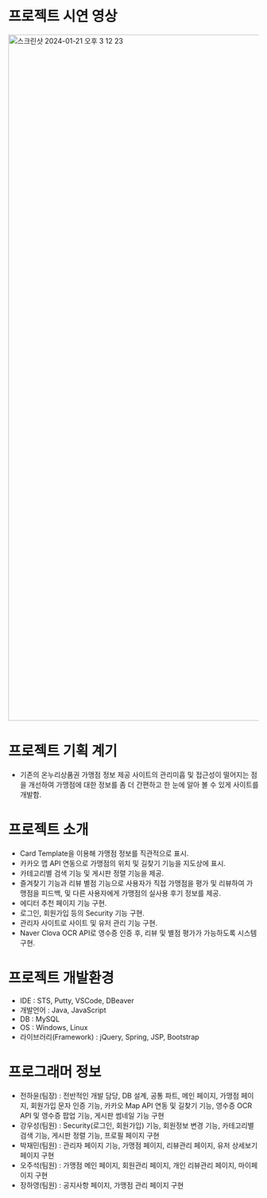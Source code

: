 # 프로젝트 시연 영상
<img width="1379" alt="스크린샷 2024-01-21 오후 3 12 23" src="https://github.com/SixFiveThirty/Nurikiri/assets/77964989/fe855058-52e8-4962-a6f6-071811052082">

# 프로젝트 기획 계기
- 기존의 온누리상품권 가맹점 정보 제공 사이트의 관리미흡 및 접근성이 떨어지는 점을 개선하여 가맹점에 대한 정보를 좀 더 간편하고 한 눈에 알아 볼 수 있게 사이트를 개발함.

# 프로젝트 소개
- Card Template을 이용해 가맹점 정보를 직관적으로 표시.
- 카카오 맵 API 연동으로 가맹점의 위치 및 길찾기 기능을 지도상에 표시.
- 카테고리별 검색 기능 및 게시판 정렬 기능을 제공.
- 즐겨찾기 기능과 리뷰 별점 기능으로 사용자가 직접 가맹점을 평가 및 리뷰하여 가맹점을 피드백, 및 다른 사용자에게 가맹점의 실사용 후기 정보를 제공.
- 에디터 추천 페이지 기능 구현.
- 로그인, 회원가입 등의 Security 기능 구현.
- 관리자 사이트로 사이트 및 유저 관리 기능 구현.
- Naver Clova OCR API로 영수증 인증 후, 리뷰 및 별점 평가가 가능하도록 시스템 구현.

# 프로젝트 개발환경
- IDE : STS, Putty, VSCode, DBeaver
- 개발언어 : Java, JavaScript
- DB : MySQL
- OS : Windows, Linux
- 라이브러리(Framework) : jQuery, Spring, JSP, Bootstrap
  
# 프로그래머 정보
- 전하윤(팀장) : 전반적인 개발 담당, DB 설계, 공통 파트, 메인 페이지, 가맹점 페이지, 회원가입 문자 인증 기능, 카카오 Map API 연동 및 길찾기 기능, 영수증 OCR API 및 영수증 팝업 기능, 게시판 썸네일 기능 구현
- 강우성(팀원) : Security(로그인, 회원가입) 기능, 회원정보 변경 기능, 카테고리별 검색 기능, 게시판 정렬 기능, 프로필 페이지 구현
- 박재민(팀원) : 관리자 페이지 기능, 가맹점 페이지, 리뷰관리 페이지, 유저 상세보기 페이지 구현
- 오주석(팀원) : 가맹점 메인 페이지, 회원관리 페이지, 개인 리뷰관리 페이지, 마이페이지 구현
- 장하영(팀원) : 공지사항 페이지, 가맹점 관리 페이지 구현
